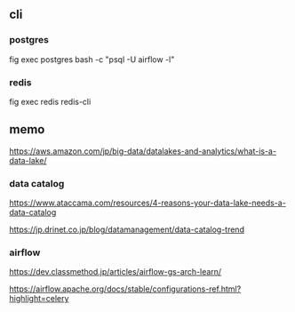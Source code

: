 ## cli

### postgres

fig exec postgres bash -c "psql -U airflow -l"


### redis

fig exec redis redis-cli

## memo

https://aws.amazon.com/jp/big-data/datalakes-and-analytics/what-is-a-data-lake/

### data catalog

https://www.ataccama.com/resources/4-reasons-your-data-lake-needs-a-data-catalog

https://jp.drinet.co.jp/blog/datamanagement/data-catalog-trend

### airflow

https://dev.classmethod.jp/articles/airflow-gs-arch-learn/

https://airflow.apache.org/docs/stable/configurations-ref.html?highlight=celery

